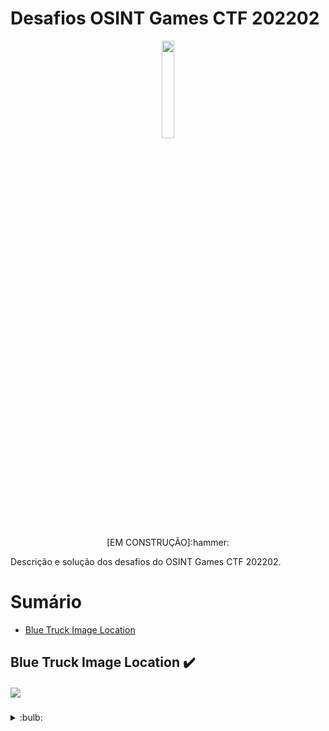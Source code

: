 # Desafios OSINT Games CTF 202202
<p style="text-align:center" align="center">
<img src="https://import.cdn.thinkific.com/568124/courses/1609487/fj6dhvJEQQKmnVw7vDto_osint-games-logo-words-149x48.png" width="20%" /><br>
<p align="center">[EM CONSTRUÇÃO]:hammer:</center></p>
</p>
Descrição e solução dos desafios do OSINT Games CTF 202202.

# Sumário
- [Blue Truck Image Location](#Blue-Truck-Image-Location)


## Blue Truck Image Location <a name="Blue-Truck-Image-Location">:heavy_check_mark:</a>
##### [![](https://img.shields.io/badge/Voltar-Sum%C3%A1rio-blue)](#sumário)

<details>
  
<summary>:bulb:</summary>
  
#### Descrição
A imagem de uma rua é disponibilizada e temos que descobrir a cidade na qual ela se encontra.

#### Solução
1. Visualizando a imagem é possível identificar duas palavras:
> SOCCABET
> Zongo La
2. Fazendo uma busca por estes dois termos juntos, o Google nos trará o nome de uma via próxima ao local da foto::
> Zongo Lane
3. Buscando por Zongo Lane no Google Maps, é possível identificar que esta via é localizada em uma cidade na Gana:
> Accra
4. Buscando novamente no Google Maps pelo termo abaixo, é possível confirmar que uma unidade da SOCCABET se encontra próxima a via Zongo Lane, em Accra no Congo:
> Zongo Lane SOCCABET
5. A FLAG é enviada como:
> Accra
</details>

